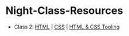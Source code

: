 # Night-Class-Resources

- Class 2: [HTML](./02-HTML.md) | [CSS](./02-CSS.md) | [HTML & CSS Tooling](./02-HTML-CSS-Tooling.md)
